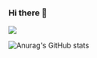 ### Hi there 👋

<!--
**dtc03003/dtc03003** is a ✨ _special_ ✨ repository because its `README.md` (this file) appears on your GitHub profile.

Here are some ideas to get you started:

- 🔭 I’m currently working on ...
- 🌱 I’m currently learning ...
- 👯 I’m looking to collaborate on ...
- 🤔 I’m looking for help with ...
- 💬 Ask me about ...
- 📫 How to reach me: ...
- 😄 Pronouns: ...
- ⚡ Fun fact: ...
-->
<a href="https://velog.io/@dtc03003" target="_blank"><img src="https://img.shields.io/badge/velog-FFFFFF?style=plastic&logo=velog&logoColor=#20C997"/></a>

![Anurag's GitHub stats](https://github-readme-stats.vercel.app/api?username=dtc03003&show_icons=true&theme=radical)
